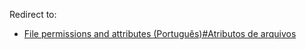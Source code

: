 Redirect to:

*   [File permissions and attributes (Português)#Atributos de arquivos](/index.php/File_permissions_and_attributes_(Portugu%C3%AAs)#Atributos_de_arquivos "File permissions and attributes (Português)")